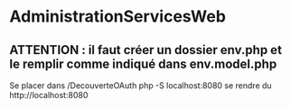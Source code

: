# AdministrationServicesWeb
## ATTENTION : il faut créer un dossier env.php et le remplir comme indiqué dans env.model.php
Se placer dans /DecouverteOAuth
    php -S localhost:8080 
se rendre du http://localhost:8080


